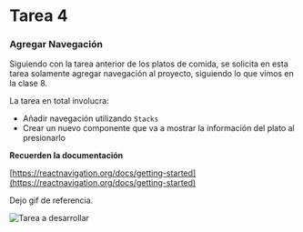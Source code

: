 # Tarea 4

### Agregar Navegación

Siguiendo con la tarea anterior de los platos de comida, se solicita en esta tarea solamente agregar navegación al proyecto, siguiendo lo que vimos en la clase 8.

La tarea en total involucra:

* Añadir navegación utilizando `Stacks`
* Crear un nuevo componente que va a mostrar la información del plato al presionarlo

**Recuerden la documentación**

[https://reactnavigation.org/docs/getting-started](https://reactnavigation.org/docs/getting-started)

Dejo gif de referencia.

![Tarea a desarrollar](./tarea.gif)
